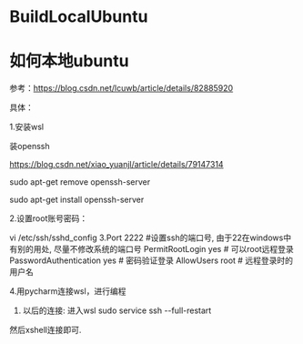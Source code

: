 # BuildLocalUbuntu


# 如何本地ubuntu

参考：https://blog.csdn.net/lcuwb/article/details/82885920

具体：  


1.安装wsl

装openssh


https://blog.csdn.net/xiao_yuanjl/article/details/79147314

sudo apt-get remove openssh-server

sudo apt-get install openssh-server



2.设置root账号密码：



vi /etc/ssh/sshd_config
3.Port 2222   #设置ssh的端口号, 由于22在windows中有别的用处, 尽量不修改系统的端口号
PermitRootLogin yes   # 可以root远程登录
PasswordAuthentication yes     # 密码验证登录
AllowUsers root # 远程登录时的用户名

4.用pycharm连接wsl，进行编程




1. 以后的连接:
进入wsl
 sudo service ssh --full-restart
 
 
 然后xshell连接即可.
 
